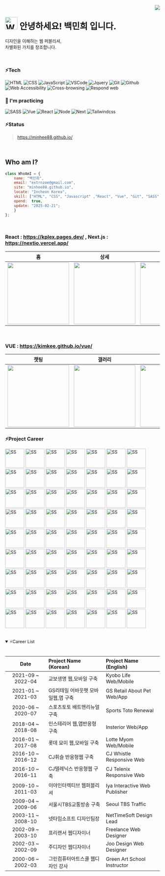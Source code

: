 <img align="right" src="https://visitor-badge.laobi.icu/badge?page_id=salesp07.salesp07" />
<!-- <img src="https://readme-typing-svg.herokuapp.com/?font=Righteous&size=35&center=true&vCenter=true&width=500&height=70&duration=4000&lines=Hello!+👋;+I'm+Minhee+Baik;" /> -->
<!-- 🔭 I’m currently working on [my portfolio](https://minhee88.github.io/guerlain)
📫 How to reach me **extrnzoe@gmail.com** ### 💪 Skills-->
<h1> <img src="https://raw.githubusercontent.com/Tarikul-Islam-Anik/Animated-Fluent-Emojis/master/Emojis/Hand%20gestures/Waving%20Hand%20Light%20Skin%20Tone.png" alt="Waving Hand Light Skin Tone" width="40" height="40" /> 
    안녕하세요! 백민희 입니다. </h1>
<p>디자인을 이해하는 웹 퍼블리셔, <br/> 
    차별화된 가치를 창조합니다.</p>
    <br/>    

### ⚡Tech 
![HTML](https://img.shields.io/badge/-HTML-F05032?style=flat-square&logo=html5&logoColor=ffffff)
![CSS](https://img.shields.io/badge/-CSS-007ACC?style=flat-square&logo=css3)
![JavaScript](https://img.shields.io/badge/-JavaScript-dc8d2d?style=flat-square&logo=javascript&logoColor=ffffff)
![VSCode](https://img.shields.io/badge/VSCode-007ACC?style=flat-square&logo=visualstudio&logoColor=white")
![Jquery](https://img.shields.io/badge/-Jquery-%230769ad?style=flat-square&logo=javascript&logoColor=ffffff)
![Git](https://img.shields.io/badge/-Git-F05032?style=flat-square&logo=git&logoColor=ffffff)
![Github](https://img.shields.io/badge/GitHub-%234083d5.svg?style=flat-square&logo=github)
![Web Accessibility](https://img.shields.io/badge/-Accessibility-00A98F?style=flat-square&logo=w3c&logoColor=ffffff)
![Cross-browsing](https://img.shields.io/badge/-Cross%20browsing-302683?style=flat-square&logo=googlechrome&logoColor=ffffff)
![Respond web](https://img.shields.io/badge/-Respond%20web-ca6598?style=flat-square&logo=htmlacademy&logoColor=ffffff)


### 👀 I'm practicing
![SASS](https://img.shields.io/badge/-Sass-ca6598?style=flat-square&logo=sass&logoColor=ffffff)
![Vue](https://img.shields.io/badge/-Vue-369369?style=flat-square&logo=Vue.js)
![React](https://img.shields.io/badge/-React-0088CC?style=flat-square&logo=React)
![Node](https://img.shields.io/badge/-Node-43853d?style=flat-square&logo=Node.js&logoColor=white)
![Next](https://img.shields.io/badge/-Next-444444?style=flat-square&logo=Next.js&logoColor=efefef)
![Tailwindcss](https://img.shields.io/badge/-Tailwindcss-06B6D4?style=flat-square&logo=tailwindcss&logoColor=ffffff)

<!--![Nuxt](https://img.shields.io/badge/-Nuxt-00a569?style=flat-square&logo=Nuxt.js&logoColor=ffffff)
![Vite](https://img.shields.io/badge/-Vite-646CFF?style=flat-square&logo=Vite&logoColor=ffdc34)
![TMDB](https://img.shields.io/badge/-TMDB-01B4E4?style=flat-square&logo=TheMovieDatabase&logoColor=ffffff)
![Firebase](https://img.shields.io/badge/-Firebase-f28500?style=flat-square&logo=Firebase)
![Supabase](https://img.shields.io/badge/-Supabase-31a16e?style=flat-square&logo=supabase&logoColor=3ecf8e)
![Cloudflare](https://img.shields.io/badge/-Cloudflare-F38020?style=flat-square&logo=cloudflare&logoColor=ffca28)
![Vercel](https://img.shields.io/badge/-Vercel-444444?style=flat-square&logo=vercel&logoColor=efefef)
![Gitlab](https://img.shields.io/badge/Gitlab-%23302683.svg?style=flat-square&logo=Gitlab&logoColor=ffffff")
![Bitbucket](https://img.shields.io/badge/Bitbucket-0052CC.svg?style=flat-square&logo=Bitbucket)
![Jira](https://img.shields.io/badge/Jira-0052CC.svg?style=flat-square&logo=JiraSoftware)
![Svn](https://img.shields.io/badge/-SVN-0f80c1?style=flat-square&logo=Subversion&logoColor=ffffff)
![NPM](https://img.shields.io/badge/-NPM-e72e35?style=flat-square&logo=npm&logoColor=ffffff)
![Docker](https://img.shields.io/badge/-Docker-2496ED?style=flat-square&logo=docker&logoColor=ffffff)-->


### ⚡Status  

> <a href="https://minhee88.github.io/" target="_blank">https://minhee88.github.io/</a>
<br/>  

## Who am I?
``` js
class WhoAmI = {
    name: "백민희",
    email: "extrnzoe@gmail.com",
    site: "minhee88.github.io",
    locate: "Incheon Korea",
    skill: ["HTML", "CSS", "Javascript" ,"React", "Vue", "Git", "SASS", "Gulp", "NPM"],
    opend:  true,
    update: "2025-02-21";
    }
};
```
<br>       

### React : <a href="https://kplex.pages.dev/" target="_blank">https://kplex.pages.dev/</a> ,  Next.js : <a href="https://nextio.vercel.app/" target="_blank">https://nextio.vercel.app/</a> 

|  홈 | 상세 | 리스트 | 검색 |
| :-: | :-: | :-: | :-: |
| <img src="img/tmdb/ss_01.jpg" width="200px" align="top"> | <img src="img/tmdb/ss_02.jpg" width="200px" align="top"> | <img src="img/tmdb/ss_03.jpg" width="200px" align="top"> | <img src="img/tmdb/ss_04.jpg" width="200px" align="top"> |


<br>

### VUE : <a href="https://kimkee.github.io/vue/" target="_blank">https://kimkee.github.io/vue/</a>

|  챗팅 | 갤러리 | 게시판 | 상세 |
| :-: | :-: | :-: |:-: |
| <img src="img/ss_05.jpg" width="200px" align="top"> |<img src="img/ss_03.jpg" width="200px" align="top"> |  <img src="img/ss_01.jpg" width="200px" align="top"> | <img src="img/ss_02.jpg" width="200px" align="top"> |


### ⚡Project Career

<img src="https://kimkee.github.io/img/ss/ssDigiloca.jpg" alt="SS" width="62px"> <img src="https://kimkee.github.io/img/ss/ssReact.jpg" alt="SS" width="62px"> <img src="https://kimkee.github.io/img/ss/ssVue.jpg" alt="SS" width="62px"> <img src="https://kimkee.github.io/img/ss/ssKbstar.jpg" alt="SS" width="62px"> <img src="https://kimkee.github.io/img/ss/ssBithumbM.jpg" alt="SS" width="62px"> <img src="https://kimkee.github.io/img/ss/ssBithumb.jpg" alt="SS" width="62px"> <img src="https://kimkee.github.io/img/ss/ssKyobo.jpg" alt="SS" width="62px"> <img src="https://kimkee.github.io/img/ss/ssLhmk.jpg" alt="SS" width="62px"> <img src="https://kimkee.github.io/img/ss/ssAboutpet.jpg" alt="SS" width="62px"> <img src="https://kimkee.github.io/img/ss/ssSbms.jpg" alt="SS" width="62px"> <img src="https://kimkee.github.io/img/ss/ssHebt.jpg" alt="SS" width="62px"> <img src="https://kimkee.github.io/img/ss/ssFapee.jpg" alt="SS" width="62px"> <img src="https://kimkee.github.io/img/ss/ssMhrM.jpg" alt="SS" width="62px"> <img src="https://kimkee.github.io/img/ss/ssHimart.jpg" alt="SS" width="62px"> <img src="https://kimkee.github.io/img/ss/ssInsterior.jpg" alt="SS" width="62px"> <img src="https://kimkee.github.io/img/ss/ssMlbM.jpg" alt="SS" width="62px"> <img src="https://kimkee.github.io/img/ss/ssMlb.jpg" alt="SS" width="62px"> <img src="https://kimkee.github.io/img/ss/ssApcM.jpg" alt="SS" width="62px"> <img src="https://kimkee.github.io/img/ss/ssApc.jpg" alt="SS" width="62px"> <img src="https://kimkee.github.io/img/ss/ssMyomeeM.jpg" alt="SS" width="62px"> <img src="https://kimkee.github.io/img/ss/ssMyomee.jpg" alt="SS" width="62px"> <img src="https://kimkee.github.io/img/ss/ssCjtelenix.jpg" alt="SS" width="62px"> <img src="https://kimkee.github.io/img/ss/ssCjwhistle.jpg" alt="SS" width="62px"> <img src="https://kimkee.github.io/img/ss/ssEfss.jpg" alt="SS" width="62px"> <img src="https://kimkee.github.io/img/ss/ssGalleria.jpg" alt="SS" width="62px"> <img src="https://kimkee.github.io/img/ss/ssGalleriaM.jpg" alt="SS" width="62px"> <img src="https://kimkee.github.io/img/ss/ssDice.jpg" alt="SS" width="62px"> <img src="https://kimkee.github.io/img/ss/ssKingkong.jpg" alt="SS" width="62px"> <img src="https://kimkee.github.io/img/ss/ssChatOn2.jpg" alt="SS" width="62px"> <img src="https://kimkee.github.io/img/ss/ssHotelShilla.jpg" alt="SS" width="62px"> <img src="https://kimkee.github.io/img/ss/ssSktstore.jpg" alt="SS" width="62px"> <img src="https://kimkee.github.io/img/ss/ssHomeplus.jpg" alt="SS" width="62px"> <img src="https://kimkee.github.io/img/ss/ssChatOn1.jpg" alt="SS" width="62px"> <img src="https://kimkee.github.io/img/ss/ssSpoplay.jpg" alt="SS" width="62px"> <img src="https://kimkee.github.io/img/ss/ssSpoplayM.jpg" alt="SS" width="62px"> <img src="https://kimkee.github.io/img/ss/ssSpolive.jpg" alt="SS" width="62px"> <img src="https://kimkee.github.io/img/ss/ssSpoliveM.jpg" alt="SS" width="62px"> <img src="https://kimkee.github.io/img/ss/ssWshop.jpg" alt="SS" width="62px"> <img src="https://kimkee.github.io/img/ss/ssArisam.jpg" alt="SS" width="62px"> <img src="https://kimkee.github.io/img/ss/ssArisamMe.jpg" alt="SS" width="62px"> <img src="https://kimkee.github.io/img/ss/ssCitibank.jpg" alt="SS" width="62px"> <img src="https://kimkee.github.io/img/ss/ssKb.jpg" alt="SS" width="62px"> <img src="https://kimkee.github.io/img/ss/ssEyaGroup.jpg" alt="SS" width="62px"> <img src="https://kimkee.github.io/img/ss/ssEyaCustomer.jpg" alt="SS" width="62px"> <img src="https://kimkee.github.io/img/ss/ssEyaPc.jpg" alt="SS" width="62px"> <img src="https://kimkee.github.io/img/ss/ssLuna.jpg" alt="SS" width="62px"> <img src="https://kimkee.github.io/img/ss/ssAngel.jpg" alt="SS" width="62px"> <img src="https://kimkee.github.io/img/ss/ssEda.jpg" alt="SS" width="62px"> <img src="https://kimkee.github.io/img/ss/ssCorum.jpg" alt="SS" width="62px"> <img src="https://kimkee.github.io/img/ss/ssFlorensia.jpg" alt="SS" width="62px"> <img src="https://kimkee.github.io/img/ss/ssAhkoguryo.jpg" alt="SS" width="62px"> <img src="https://kimkee.github.io/img/ss/ssMack.jpg" alt="SS" width="62px"> <img src="https://kimkee.github.io/img/ss/ssX1.jpg" alt="SS" width="62px"> <img src="https://kimkee.github.io/img/ss/ssIndewave.jpg" alt="SS" width="62px"> <img src="https://kimkee.github.io/img/ss/ssEnertech.jpg" alt="SS" width="62px"> <img src="https://kimkee.github.io/img/ss/ssCorumjp.jpg" alt="SS" width="62px"> <img src="https://kimkee.github.io/img/ss/ssFlorensiajp.jpg" alt="SS" width="62px"> <img src="https://kimkee.github.io/img/ss/ssAngelFlash.jpg" alt="SS" width="62px"> <img src="https://kimkee.github.io/img/ss/ssCybertour.jpg" alt="SS" width="62px"> <img src="https://kimkee.github.io/img/ss/ssSlot.jpg" alt="SS" width="62px"> <img src="https://kimkee.github.io/img/ss/ssRoulette.jpg" alt="SS" width="62px"> <img src="https://kimkee.github.io/img/ss/ssGame.jpg" alt="SS" width="62px"> <img src="https://kimkee.github.io/img/ss/ssHighLow.jpg" alt="SS" width="62px">


<br>
<!-- <p><img align="left" src="https://github-readme-stats.vercel.app/api/top-langs?username=minhee88&show_icons=true&locale=en&layout=compact&theme=tokyonight" alt="minhee88" /></p> -->


<details open>
  <summary>⚡Career List </summary>
  <br>
 
| Date | Project Name (Korean) | Project Name (English) |
| :---: | :--- | :--- |
| 2021-09 ~ 2022-04 | 교보생명 웹,모바일 구축 | Kyobo Life Web/Mobile |
| 2021-01 ~ 2021-03 | GS리테일 어바웃펫 모바일웹,앱 구축 | GS Retail About Pet Web/App |
| 2020-06 ~ 2020-07 | 스포츠토토 배트맨리뉴얼 구축 | Sports Toto Renewal |
| 2018-04 ~ 2018-08 | 인스테리어 웹,앱반응형 구축 | Insterior Web/App |
| 2016-01 ~ 2017-08 | 롯데 묘미 웹,모바일 구축 | Lotte Myom Web/Mobile |
| 2016-10 ~ 2016-12 | CJ휘슬 반응형웹 구축 | CJ Whistle Responsive Web |
| 2016-10 ~ 2016-11 | CJ텔레닉스 반응형웹 구축 | CJ Telenix Responsive Web |
| 2009-10 ~ 2011-03 | 이야인터렉티브 웹퍼블리셔 | Iya Interactive Web Publisher |
| 2009-04 ~ 2009-06 | 서울시TBS교통방송 구축 | Seoul TBS Traffic |
| 2003-11 ~ 2008-10 | 넷타임소프트 디자인팀장 | NetTimeSoft Design Lead |
| 2002-09 ~ 2003-10 | 프리랜서 웹디자이너 | Freelance Web Designer |
| 2002-03 ~ 2002-09 | 주디자인 웹디자이너 | Joo Design Web Designer |
| 2000-06 ~ 2002-03 | 그린컴퓨터아트스쿨 웹디자인 강사 | Green Art School Instructor |
  
</details>
